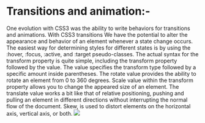 # Transitions and animation:-
One evolution with CSS3 was the ability to write behaviors for transitions and animations.
With CSS3 transitions We have the potential to alter the appearance and behavior of an element whenever a state change occurs.
The easiest way for determining styles for different states is by using the :hover, :focus, :active, and :target pseudo-classes.
The actual syntax for the transform property is quite simple, including the transform property followed by the value. The value specifies the transform type followed by a specific amount inside parentheses.
The rotate value provides the ability to rotate an element from 0 to 360 degrees.
Scale value within the transform property allows you to change the appeared size of an element.
The translate value works a bit like that of relative positioning, pushing and pulling an element in different directions without interrupting the normal flow of the document.
Skew, is used to distort elements on the horizontal axis, vertical axis, or both.
![](https://media0.giphy.com/media/42k4gwwvcoFy/source.gif)
